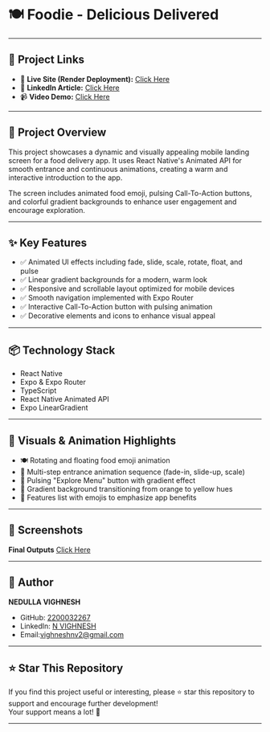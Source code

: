 # 🍽️ Foodie - Delicious Delivered

---

## 🔗 Project Links

- 🔗 **Live Site (Render Deployment):** [Click Here](https://minifoodorderapp--w3s7kz0vfr.expo.app)
- 📰 **LinkedIn Article:** [Click Here](https://www.linkedin.com/in/n-vighnesh-5b74aa24a/recent-activity/articles/)
- 📹 **Video Demo:** [Click Here](https://drive.google.com/file/d/1w4Mdi-SypOmqmSw0vmlbNygH3O9y7MbQ/view?usp=sharing)

---

## 🧠 Project Overview

This project showcases a dynamic and visually appealing mobile landing screen for a food delivery app. It uses React Native's Animated API for smooth entrance and continuous animations, creating a warm and interactive introduction to the app.

The screen includes animated food emoji, pulsing Call-To-Action buttons, and colorful gradient backgrounds to enhance user engagement and encourage exploration.

---

## ✨ Key Features

- ✅ Animated UI effects including fade, slide, scale, rotate, float, and pulse  
- ✅ Linear gradient backgrounds for a modern, warm look  
- ✅ Responsive and scrollable layout optimized for mobile devices  
- ✅ Smooth navigation implemented with Expo Router  
- ✅ Interactive Call-To-Action button with pulsing animation  
- ✅ Decorative elements and icons to enhance visual appeal  

---

## 📦 Technology Stack

- React Native  
- Expo & Expo Router  
- TypeScript  
- React Native Animated API  
- Expo LinearGradient  

---

## 📱 Visuals & Animation Highlights

- 🍽️ Rotating and floating food emoji animation  
- 🎨 Multi-step entrance animation sequence (fade-in, slide-up, scale)  
- 🚀 Pulsing "Explore Menu" button with gradient effect  
- 🌈 Gradient background transitioning from orange to yellow hues  
- 🎯 Features list with emojis to emphasize app benefits  

---

## 📸 Screenshots

**Final Outputs**
[Click Here](Final_Outputs/)

---

## 👤 Author

**NEDULLA VIGHNESH**  
- GitHub: [2200032267](https://github.com/2200032267)  
- LinkedIn: [N VIGHNESH](https://www.linkedin.com/in/n-vighnesh-5b74aa24a)  
- Email:vighneshnv2@gmail.com
---
## ⭐ Star This Repository

If you find this project useful or interesting, please ⭐ star this repository to support and encourage further development!  
Your support means a lot! 🙏

---
